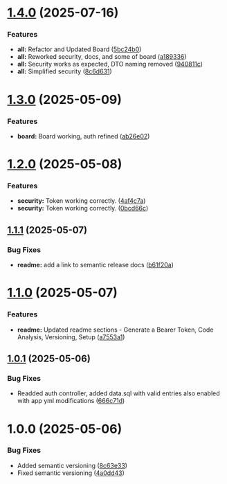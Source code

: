 # [1.4.0](https://github.com/SaundersCox/taskolotl-backend/compare/v1.3.0...v1.4.0) (2025-07-16)


### Features

* **all:** Refactor and Updated Board ([5bc24b0](https://github.com/SaundersCox/taskolotl-backend/commit/5bc24b09d82b7e6582b240552aa3b282aed5e12b))
* **all:** Reworked security, docs, and some of board ([a189336](https://github.com/SaundersCox/taskolotl-backend/commit/a189336ac0fff2959d9a987a477643a02741dd3c))
* **all:** Security works as expected, DTO naming removed ([940811c](https://github.com/SaundersCox/taskolotl-backend/commit/940811cb835597adac58b8254055be6d6b2aaee5))
* **all:** Simplified security ([8c6d631](https://github.com/SaundersCox/taskolotl-backend/commit/8c6d63174d167a01e8c0ca5c5255221c9a293d26))

# [1.3.0](https://github.com/SaundersCox/taskolotl-backend/compare/v1.2.0...v1.3.0) (2025-05-09)


### Features

* **board:** Board working, auth refined ([ab26e02](https://github.com/SaundersCox/taskolotl-backend/commit/ab26e02d341fada7dd482b2e1330544ab84345dd))

# [1.2.0](https://github.com/SaundersCox/taskolotl-backend/compare/v1.1.1...v1.2.0) (2025-05-08)


### Features

* **security:** Token working correctly. ([4af4c7a](https://github.com/SaundersCox/taskolotl-backend/commit/4af4c7a6c2be5de6640bc054748864943e18d711))
* **security:** Token working correctly. ([0bcd66c](https://github.com/SaundersCox/taskolotl-backend/commit/0bcd66c6b5620f7eb3dd9279fc29dc4206199c05))

## [1.1.1](https://github.com/SaundersCox/taskolotl-backend/compare/v1.1.0...v1.1.1) (2025-05-07)


### Bug Fixes

* **readme:** add a link to semantic release docs ([b61f20a](https://github.com/SaundersCox/taskolotl-backend/commit/b61f20ad0b2b82d8508bc64281729ab218b1aacc))

# [1.1.0](https://github.com/SaundersCox/taskolotl-backend/compare/v1.0.1...v1.1.0) (2025-05-07)


### Features

* **readme:** Updated readme sections - Generate a Bearer Token, Code Analysis, Versioning, Setup ([a7553a1](https://github.com/SaundersCox/taskolotl-backend/commit/a7553a16965e7286f2e3e0cd0630b8ef957a4904))

## [1.0.1](https://github.com/SaundersCox/taskolotl-backend/compare/v1.0.0...v1.0.1) (2025-05-06)


### Bug Fixes

* Readded auth controller, added data.sql with valid entries also enabled with app yml modifications ([666c71d](https://github.com/SaundersCox/taskolotl-backend/commit/666c71d4153eddd34b8a41cc4156e42d0e5a4abe))

# 1.0.0 (2025-05-06)


### Bug Fixes

* Added semantic versioning ([8c63e33](https://github.com/SaundersCox/taskolotl-backend/commit/8c63e333cec6bd74646f48d97a56341d47a31cc5))
* Fixed semantic versioning ([4a0dd43](https://github.com/SaundersCox/taskolotl-backend/commit/4a0dd4320fbec22f755c6ad7acbaabc942624bf4))
